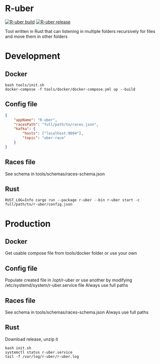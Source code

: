 # R-uber
[![R-uber build](https://github.com/John361/r-uber/actions/workflows/build.yml/badge.svg)](https://github.com/John361/r-uber/actions/workflows/build.yml)
[![R-uber release](https://github.com/John361/r-uber/actions/workflows/release.yml/badge.svg)](https://github.com/John361/r-uber/actions/workflows/release.yml)

Tool written in Rust that can listening in multiple folders recursively for files and move them in other folders

# Development
## Docker
```shell
bash tools/init.sh
docker-compose -f tools/docker/docker-compose.yml up --build
```

## Config file
```json
{
    "appName": "R-uber",
    "racesPath": "full/path/to/races.json",
    "kafka": {
        "hosts": ["localhost:9094"],
        "topic": "uber-race"
    }
}
```

## Races file
See schema in tools/schemas/races-schema.json

## Rust
```
RUST_LOG=Info cargo run --package r-uber --bin r-uber start -c full/path/to/r-uber/config.json
```

# Production
## Docker
Get usable compose file from tools/docker folder or use your own

## Config file
Populate created file in /opt/r-uber or use another by modifying /etc/systemd/system/r-uber.service file
Always use full paths

## Races file
See schema in tools/schemas/races-schema.json
Always use full paths

## Rust
Download release, unzip it
```
bash init.sh
systemctl status r-uber.service
tail -f /var/log/r-uber/r-uber.log
```
